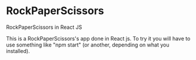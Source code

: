 # RockPaperScissors
RockPaperScissors in React JS

This is a RockPaperScissors's app done in React js. To try it you will have to use something like "npm start" (or another, depending on what you installed).
